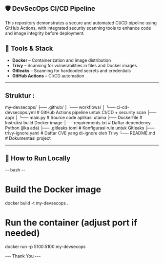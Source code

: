 ## 🛡️ DevSecOps CI/CD Pipeline

This repository demonstrates a secure and automated CI/CD pipeline using GitHub Actions, with integrated security scanning tools to enhance code and image integrity before deployment.

## 🔧 Tools & Stack

- **Docker** – Containerization and image distribution
- **Trivy** – Scanning for vulnerabilities in files and Docker images
- **Gitleaks** – Scanning for hardcoded secrets and credentials
- **GitHub Actions** – CI/CD automation

---

## Struktur :

my-devsecops/
├── .github/
│   └── workflows/
│       └── ci-cd-devsecops.yml        # GitHub Actions pipeline untuk CI/CD + security scan
├── app/
│   └── main.py                        # Source code aplikasi utama
├── Dockerfile                         # Instruksi build Docker image
├── requirements.txt                   # Daftar dependency Python (jika ada)
├── .gitleaks.toml                     # Konfigurasi rule untuk Gitleaks
├── trivy-ignore.yaml                  # Daftar CVE yang di-ignore oleh Trivy
└── README.md                          # Dokumentasi project

---

## 🧪 How to Run Locally
-- bash --

# Build the Docker image
docker build -t my-devsecops .

# Run the container (adjust port if needed)
docker run -p 5100:5100 my-devsecops

---  Thank You  ---
